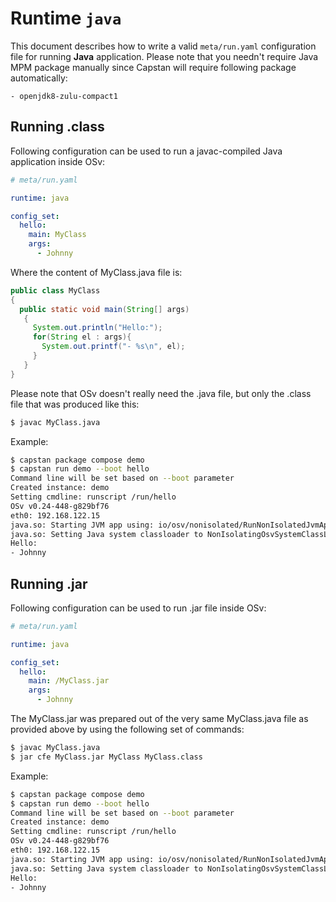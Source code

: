 # Runtime `java`
This document describes how to write a valid `meta/run.yaml` configuration file
for running **Java** application. Please note that you needn't require Java
MPM package manually since Capstan will require following package automatically:

```
- openjdk8-zulu-compact1
```

## Running .class
Following configuration can be used to run a javac-compiled Java application inside OSv:

```yaml
# meta/run.yaml

runtime: java

config_set:
  hello:
    main: MyClass
    args:
      - Johnny
```

Where the content of MyClass.java file is:

```java
public class MyClass
{
  public static void main(String[] args)
   {
     System.out.println("Hello:");
     for(String el : args){
       System.out.printf("- %s\n", el);
     }
   }
}
```
Please note that OSv doesn't really need the .java file, but only the .class file that was
produced like this:

```bash
$ javac MyClass.java
```

Example:

```bash
$ capstan package compose demo
$ capstan run demo --boot hello
Command line will be set based on --boot parameter
Created instance: demo
Setting cmdline: runscript /run/hello
OSv v0.24-448-g829bf76
eth0: 192.168.122.15
java.so: Starting JVM app using: io/osv/nonisolated/RunNonIsolatedJvmApp
java.so: Setting Java system classloader to NonIsolatingOsvSystemClassLoader
Hello:
- Johnny
```

## Running .jar
Following configuration can be used to run .jar file inside OSv:

```yaml
# meta/run.yaml

runtime: java

config_set:
  hello:
    main: /MyClass.jar
    args:
      - Johnny
```
The MyClass.jar was prepared out of the very same MyClass.java file as provided above by using the following
set of commands:

```bash
$ javac MyClass.java
$ jar cfe MyClass.jar MyClass MyClass.class
```

Example:

```bash
$ capstan package compose demo
$ capstan run demo --boot hello
Command line will be set based on --boot parameter
Created instance: demo
Setting cmdline: runscript /run/hello
OSv v0.24-448-g829bf76
eth0: 192.168.122.15
java.so: Starting JVM app using: io/osv/nonisolated/RunNonIsolatedJvmApp
java.so: Setting Java system classloader to NonIsolatingOsvSystemClassLoader
Hello:
- Johnny
```
